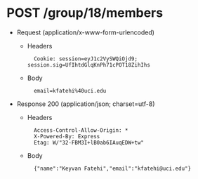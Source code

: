 # POST /group/18/members

+ Request (application/x-www-form-urlencoded)

    + Headers

            Cookie: session=eyJ1c2VySWQiOjd9; session.sig=UfIhtdGlqKnPh71cPOT18ZihIhs

    + Body

            email=kfatehi%40uci.edu

+ Response 200 (application/json; charset=utf-8)

    + Headers

            Access-Control-Allow-Origin: *
            X-Powered-By: Express
            Etag: W/"32-FBM3I+lB0ab6IAuqEDW+tw"

    + Body

            {"name":"Keyvan Fatehi","email":"kfatehi@uci.edu"}
